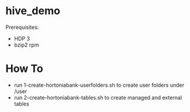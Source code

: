 # hive_demo
Prerequisites:
- HDP 3
- bzip2 rpm

# How To
- run 1-create-hortoniabank-userfolders.sh to create user folders under /user
- run 2-create-hortoniabank-tables.sh to create managed and external tables 
